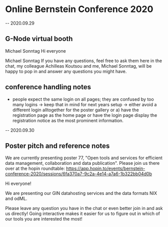 # Online Bernstein Conference 2020

-- 2020.09.29

## G-Node virtual booth

Michael Sonntag
Hi everyone

Michael Sonntag
If you have any questions, feel free to ask them here in the chat, my colleague Achilleas Koutsou and me, Michael Sonntag, will be happy to pop in and answer any questions you might have.


## conference handling notes

- people expect the same login on all pages; they are confused by too many logins
-> keep that in mind for next years setup -> either avoid a different login alltogether for
   the poster gallery or a) have the registration page as the home page or have the login page
   display the registration notice as the most prominent information.


-- 2020.09.30

## Poster pitch and reference notes

We are currently presenting poster 77, "Open tools and services for efficient data management, collaboration and data publication". Please join us there over at the hopin roundtable:
https://app.hopin.to/events/bernstein-conference-2020/sessions/6fa370a7-9c2a-4e14-a7a6-1b322bb04d0b


Hi everyone!

We are presenting our GIN datahosting services and the data formats NIX and odML.

Please leave any question you have in the chat or even better join in and ask us directly! Going interactive makes it easier for us to figure out in which of our tools you are interested the most!
